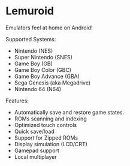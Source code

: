 # Lemuroid

Emulators feel at home on Android!

Supported Systems:
- Nintendo (NES)
- Super Nintendo (SNES)
- Game Boy (GB)
- Game Boy Color (GBC)
- Game Boy Advance (GBA)
- Sega Genesis (aka Megadrive)
- Nintendo 64 (N64)

Features:
- Automatically save and restore game states.
- ROMs scanning and indexing
- Optimized touch controls
- Quick save/load
- Support for Zipped ROMs
- Display simulation (LCD/CRT)
- Gamepad support
- Local multiplayer
